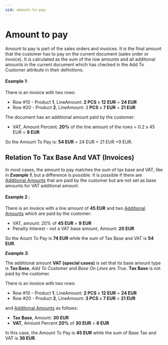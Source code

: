 ```yaml
---
uid: amount-to-pay
---
```


# Amount to pay

Amount to pay is part of the sales orders and invoices. It is the final amount that the customer has to pay on the current document (sales order or invoice). It is calculated as the sum of the row amounts and all additional amounts in the current document which has checked in the Add To Customer attribute in their definitions.

#### Example 1:

There is an invoice with two rows:

- Row #10 - Product **1**, LineAmount: **2 PCS** x **12 EUR** = **24 EUR**
- Row #20 - Product **2**, LineAmount: 3 **PCS** x **7 EUR** = **21 EUR**

The document has an additional amount paid by the customer:

- VAT, Amount Percent: **20%** of the line amount of the rows = 0.2 x 45 EUR = **9 EUR**

So the Amount To Pay is: **54 EUR** = 24 EUR + 21 EUR +9 EUR.

## Relation To Tax Base And VAT (Invoices)

In most cases, the amount to pay matches the sum of tax base and VAT, like in ***Example 1***, but a difference is possible. It is possible if there are [Additional Amounts](~/tech/advanced/document-amounts/index.md) that are paid by the customer but are not set as base amounts for VAT additional amount.

#### Example 2 :

There is an invoice with a line amount of **45 EUR** and two [Additional Amounts](~/tech/advanced/document-amounts/index.md) which are paid by the customer:

- VAT, amount: 20% of **45 EUR** = **9 EUR**
- Penalty Interest - not a VAT base amount, Amount: **20 EUR**

So the Aount To Pay is **74 EUR** while the sum of Tax Base and VAT is **54 EUR**. 

***Example 3***:

The additional amount **VAT (special cases)** is set that its base amount type is **Tax Base**, *Add To Customer* and *Base On Lines* are *True*. **Tax Base** is not paid by the customer.

There is an invoice with two rows:

- Row #10 - Product **1**, LineAmount: **2 PCS** x **12 EUR** = **24 EUR**
- Row #20 - Product **2**, LineAmount: **3 PCS** x **7 EUR** = **21 EUR**

and [Additional Amounts](~/tech/advanced/document-amounts/index.md) as follows:

- **Tax Base**, Amount: **30 EUR**
- **VAT**, Amount Percent **20%** of **30 EUR** = **6 EUR**

In this case, the Amount To Pay is **45 EUR** while the sum of Base Tax and VAT is **36 EUR**.
